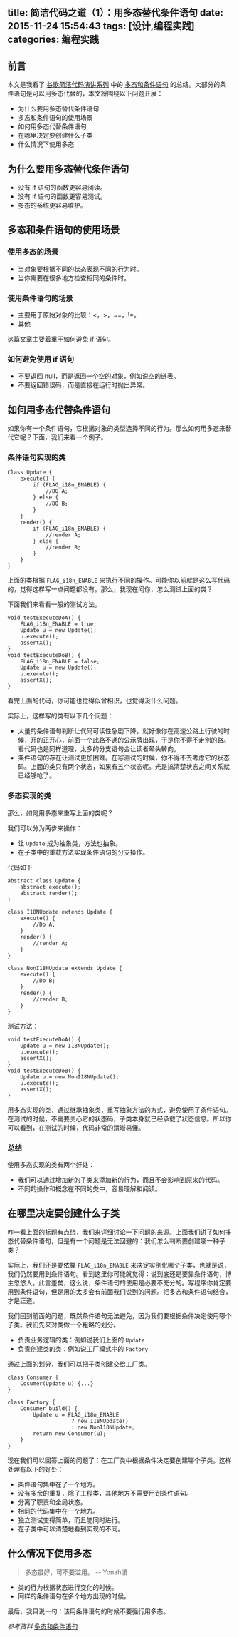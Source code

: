 title: 简洁代码之道（1）：用多态替代条件语句
date: 2015-11-24 15:54:43
tags: [设计,编程实践]
categories: 编程实践
---

## 前言
本文是我看了 [谷歌简洁代码演讲系列][1] 中的 [多态和条件语句][2] 的总结。大部分的条件语句是可以用多态代替的，本文将围绕以下问题开展：

- 为什么要用多态替代条件语句
- 多态和条件语句的使用场景
- 如何用多态代替条件语句
- 在哪里决定要创建什么子类
- 什么情况下使用多态

## 为什么要用多态替代条件语句
- 没有 if 语句的函数更容易阅读。
- 没有 if 语句的函数更容易测试。
- 多态的系统更容易维护。

## 多态和条件语句的使用场景
### 使用多态的场景
- 当对象要根据不同的状态表现不同的行为时。
- 当你需要在很多地方检查相同的条件时。

### 使用条件语句的场景
- 主要用于原始对象的比较：<，>，==，!=。
- 其他

这篇文章主要着重于如何避免 if 语句。

### 如何避免使用 if 语句
- 不要返回 null，而是返回一个空的对象，例如说空的链表。
- 不要返回错误码，而是直接在运行时抛出异常。

## 如何用多态代替条件语句
如果你有一个条件语句，它根据对象的类型选择不同的行为。那么如何用多态来替代它呢？下面，我们来看一个例子。

### 条件语句实现的类
    Class Update {
        execute() {
            if (FLAG_i18n_ENABLE) {
                //DO A;
            } else {
                //DO B;
            }
        }
        render() {
            if (FLAG_i18n_ENABLE) {
                //render A;
            } else {
                //render B;
            }
        }
    }
上面的类根据 `FLAG_i18n_ENABLE` 来执行不同的操作。可能你以前就是这么写代码的，觉得这样写一点问题都没有。那么，我现在问你，怎么测试上面的类？

下面我们来看看一般的测试方法。
    
    void testExecuteDoA() {
        FLAG_i18n_ENABLE = true;
        Update u = new Update();
        u.execute();
        assertX();
    }
    void testExecuteDoB() {
        FLAG_i18n_ENABLE = false;
        Update u = new Update();
        u.execute();
        assertX();
    }
看完上面的代码，你可能也觉得似曾相识，也觉得没什么问题。

实际上，这样写的类有以下几个问题：

- 大量的条件语句判断让代码可读性急剧下降。就好像你在高速公路上行驶的时候，开的正开心，前面一个此路不通的公示牌出现，于是你不得不走别的路。看代码也是同样道理，太多的分支语句会让读者晕头转向。
- 条件语句的存在让测试更加困难。在写测试的时候，你不得不去考虑它的状态码。上面的类只有两个状态，如果有五个状态呢。光是搞清楚状态之间关系就已经够呛了。

### 多态实现的类
那么，如何用多态来重写上面的类呢？

我们可以分为两步来操作：

- 让 `Update` 成为抽象类，方法也抽象。
- 在子类中的重载方法实现条件语句的分支操作。

代码如下

    abstract class Update {
        abstract execute();
        abstract render();
    }
    
    class I18NUpdate extends Update {
        execute() {
            //Do A;
        }
        render() {
            //render A;
        }
    }
    
    class NonI18NUpdate extends Update {
        execute() {
            //Do B;
        }
        render() {
            //render B;
        }
    }
    
测试方法：

    void testExecuteDoA() {
        Update u = new I18NUpdate();
        u.execute();
        assertX();
    }
    void testExecuteDoB() {
        Update u = new NonI18NUpdate();
        u.execute();
        assertX();
    }

用多态实现的类，通过继承抽象类，重写抽象方法的方式，避免使用了条件语句。在测试的时候，不需要关心它的状态码，子类本身就已经承载了状态信息。所以你可以看到，在测试的时候，代码非常的清晰易懂。

### 总结
使用多态实现的类有两个好处：

- 我们可以通过增加新的子类来添加新的行为，而且不会影响到原来的代码。
- 不同的操作和概念在不同的类中，容易理解和阅读。

## 在哪里决定要创建什么子类
咋一看上面的标题有点绕，我们来详细讨论一下问题的来源。上面我们讲了如何多态代替条件语句，但是有一个问题是无法回避的：我们怎么判断要创建哪一种子类？

实际上，我们还是要依靠 `FLAG_i18n_ENABLE` 来决定实例化哪个子类，也就是说，我们仍然要用到条件语句。看到这里你可能就觉得：说到底还是要靠条件语句，博主忽悠人。此言差矣，这么说，条件语句的使用是必要不充分的。写程序你肯定要用到条件语句，但是用的太多会有前面我们说到的问题。把多态和条件语句结合，才是正道。

我们回到前面的问题，既然条件语句无法避免，因为我们要根据条件决定使用哪个子类。我们先来对类做一个粗略的划分。

- 负责业务逻辑的类：例如说我们上面的 `Update`
- 负责创建类的类：例如说工厂模式中的 `Factory`

通过上面的划分，我们可以把子类创建交给工厂类。

    class Consumer {
        Cosumer(Update u) {...}
    }
    
    class Factory {
        Consumer build() {
            Update u = FLAG_i18n_ENABLE
                        ? new I18NUpdate()
                        : new NonI18NUpdate;
            return new Consumer(u);
        }
    }
现在我们可以回答上面的问题了：在工厂类中根据条件决定要创建哪个子类。这样处理有以下的好处：

- 条件语句集中在了一个地方。
- 没有多余的重复，除了工程类，其他地方不需要用到条件语句。
- 分离了职责和全局状态。
- 相同的代码集中在一个地方。
- 独立测试变得简单，而且能同时进行。
- 在子类中可以清楚地看到实现的不同。

## 什么情况下使用多态
> 多态虽好，可不要滥用。 -- Yonah潇

- 类的行为根据状态进行变化的时候。
- 同样的条件语句在多个地方出现的时候。

最后，我只说一句：该用条件语句的时候不要强行用多态。
    
*参考资料*
[多态和条件语句][2]

  [1]: https://www.youtube.com/playlist?list=PL693EFD059797C21E
  [2]: https://www.youtube.com/watch?v=4F72VULWFvc&list=PL693EFD059797C21E&index=1
